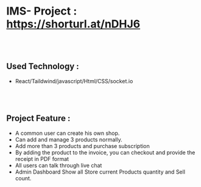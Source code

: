 # IMS- Project : https://shorturl.at/nDHJ6

</br > </br > 
## Used Technology :
- React/Taildwind/javascript/Html/CSS/socket.io

</br >  </br > 
## Project Feature :
- A common user can create his own shop.
- Can add and manage 3 products normally.
- Add more than 3 products and purchase subscription
- By adding the product to the invoice, you can checkout and provide the receipt in PDF format
- All users can talk through live chat
- Admin Dashboard Show all Store current Products quantity and Sell count. 

